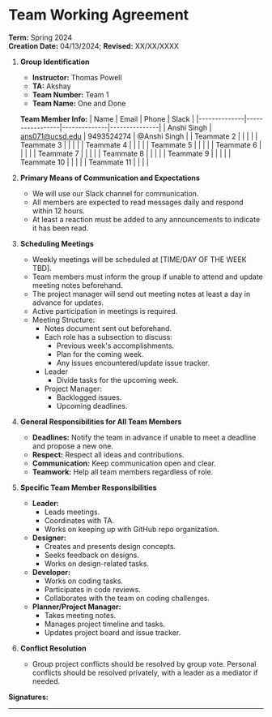 # Team Working Agreement
**Term:** Spring 2024  
**Creation Date:** 04/13/2024; **Revised:** XX/XX/XXXX

1. **Group Identification**  
   - **Instructor:** Thomas Powell  
   - **TA:** Akshay  
   - **Team Number:** Team 1  
   - **Team Name:** One and Done

   **Team Member Info:**
   | Name         | Email           | Phone        | Slack         |
   |--------------|-----------------|--------------|---------------|
   | Anshi Singh  | ans071@ucsd.edu | 9493524274   | @Anshi Singh  |
   | Teammate 2   |                 |              |               |
   | Teammate 3   |                 |              |               |
   | Teammate 4   |                 |              |               |
   | Teammate 5   |                 |              |               |
   | Teammate 6   |                 |              |               |
   | Teammate 7   |                 |              |               |
   | Teammate 8   |                 |              |               |
   | Teammate 9   |                 |              |               |
   | Teammate 10  |                 |              |               |
   | Teammate 11  |                 |              |               |

2. **Primary Means of Communication and Expectations**  
   - We will use our Slack channel for communication.
   - All members are expected to read messages daily and respond within 12 hours.
   - At least a reaction must be added to any announcements to indicate it has been read.

3. **Scheduling Meetings**  
   - Weekly meetings will be scheduled at [TIME/DAY OF THE WEEK TBD].
   - Team members must inform the group if unable to attend and update meeting notes beforehand.
   - The project manager will send out meeting notes at least a day in advance for updates.
   - Active participation in meetings is required.
   - Meeting Structure:
     - Notes document sent out beforehand.
     - Each role has a subsection to discuss:
       - Previous week's accomplishments.
       - Plan for the coming week.
       - Any issues encountered/update issue tracker.
     - Leader
       - Divide tasks for the upcoming week.
     - Project Manager:
       - Backlogged issues.
       - Upcoming deadlines.

4. **General Responsibilities for All Team Members**  
   - **Deadlines:** Notify the team in advance if unable to meet a deadline and propose a new one.
   - **Respect:** Respect all ideas and contributions.
   - **Communication:** Keep communication open and clear.
   - **Teamwork:** Help all team members regardless of role.

5. **Specific Team Member Responsibilities**  
   - **Leader:**
     - Leads meetings.
     - Coordinates with TA.
     - Works on keeping up with GitHub repo organization.
   - **Designer:**
     - Creates and presents design concepts.
     - Seeks feedback on designs.
     - Works on design-related tasks.
   - **Developer:**
     - Works on coding tasks.
     - Participates in code reviews.
     - Collaborates with the team on coding challenges.
   - **Planner/Project Manager:**
     - Takes meeting notes.
     - Manages project timeline and tasks.
     - Updates project board and issue tracker.

6. **Conflict Resolution**  
   - Group project conflicts should be resolved by group vote. Personal conflicts should be resolved privately, with a leader as a mediator if needed.

**Signatures:**  

__________________
